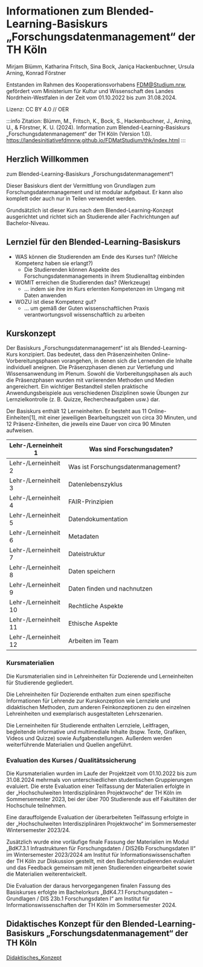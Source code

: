 # Informationen zum Blended-Learning-Basiskurs „Forschungsdatenmanagement“ der TH Köln

Mirjam Blümm, Katharina Fritsch, Sina Bock, Janiça Hackenbuchner, Ursula
Arning, Konrad Förstner

Entstanden im Rahmen des Kooperationsvorhabens FDM@Studium.nrw,
gefördert vom Ministerium für Kultur und Wissenschaft des Landes
Nordrhein-Westfalen in der Zeit vom 01.10.2022 bis zum 31.08.2024.

Lizenz: CC BY 4.0 // OER

:::info Zitation:
Blümm, M., Fritsch, K., Bock, S., Hackenbuchner, J.,  Arning, U., &
Förstner, K. U. (2024). Information zum Blended-Learning-Basiskurs
„Forschungsdatenmanagement“ der TH Köln (Version 1.0). <https://landesinitiativefdmnrw.github.io/FDMatStudium/thk/index.html>
:::

## Herzlich Willkommen

zum Blended-Learning-Basiskurs „Forschungsdatenmanagement“!

Dieser Basiskurs dient der Vermittlung von Grundlagen zum Forschungsdatenmanagement und ist modular aufgebaut. Er kann also komplett oder auch nur in Teilen verwendet werden.

Grundsätzlich ist dieser Kurs nach dem Blended-Learning-Konzept ausgerichtet und richtet sich an Studierende aller Fachrichtungen auf Bachelor-Niveau.

## Lernziel für den Blended-Learning-Basiskurs

- WAS können die Studierenden am Ende des Kurses tun? (Welche Kompetenz haben sie erlangt?)
  - Die Studierenden können Aspekte des Forschungsdatenmanagements in ihrem Studienalltag einbinden
- WOMIT erreichen die Studierenden das? (Werkzeuge)
  - ... indem sie ihre im Kurs erlernten Kompetenzen im Umgang mit Daten anwenden
- WOZU ist diese Kompetenz gut?
  - ... um gemäß der Guten wissenschaftlichen Praxis verantwortungsvoll wissenschaftlich zu arbeiten

## Kurskonzept

Der Basiskurs „Forschungsdatenmanagement“ ist als Blended-Learning-Kurs konzipiert. Das bedeutet, dass den Präsenzeinheiten Online-Vorbereitungsphasen vorangehen, in denen sich die Lernenden die Inhalte individuell aneignen. Die Präsenzphasen dienen zur Vertiefung und Wissensanwendung im Plenum. Sowohl die Vorbereitungsphasen als auch die Präsenzphasen wurden mit variierenden Methoden und Medien angereichert. Ein wichtiger Bestandteil stellen praktische Anwendungsbeispiele aus verschiedenen Disziplinen sowie Übungen zur Lernzielkontrolle (z. B. Quizze, Rechercheaufgaben usw.) dar.

Der Basiskurs enthält 12 Lerneinheiten. Er besteht aus 11
Online-Einheiten[1], mit einer jeweiligen Bearbeitungszeit von circa 30
Minuten, und 12 Präsenz-Einheiten, die jeweils eine Dauer von circa 90
Minuten aufweisen.

<table>
<colgroup>
<col style="width: 26%" />
<col style="width: 73%" />
</colgroup>
<thead>
<tr class="header">
<th>Lehr-/Lerneinheit 1</th>
<th>Was sind Forschungsdaten?</th>
</tr>
</thead>
<tbody>
<tr class="odd">
<td>Lehr-/Lerneinheit 2</td>
<td>Was ist Forschungsdatenmanagement?</td>
</tr>
<tr class="even">
<td>Lehr-/Lerneinheit 3</td>
<td>Datenlebenszyklus</td>
</tr>
<tr class="odd">
<td>Lehr-/Lerneinheit 4</td>
<td>FAIR-Prinzipien</td>
</tr>
<tr class="even">
<td>Lehr-/Lerneinheit 5</td>
<td>Datendokumentation</td>
</tr>
<tr class="odd">
<td>Lehr-/Lerneinheit 6</td>
<td>Metadaten</td>
</tr>
<tr class="even">
<td>Lehr-/Lerneinheit 7</td>
<td>Dateistruktur</td>
</tr>
<tr class="odd">
<td>Lehr-/Lerneinheit 8</td>
<td>Daten speichern</td>
</tr>
<tr class="even">
<td>Lehr-/Lerneinheit 9</td>
<td>Daten finden und nachnutzen</td>
</tr>
<tr class="odd">
<td>Lehr-/Lerneinheit 10</td>
<td>Rechtliche Aspekte</td>
</tr>
<tr class="even">
<td>Lehr-/Lerneinheit 11</td>
<td>Ethische Aspekte</td>
</tr>
<tr class="odd">
<td>Lehr-/Lerneinheit 12</td>
<td>Arbeiten im Team</td>
</tr>
</tbody>
</table>

### Kursmaterialien

Die Kursmaterialien sind in Lehreinheiten für Dozierende und
Lerneinheiten für Studierende gegliedert.

Die Lehreinheiten für Dozierende enthalten zum einen spezifische Informationen für Lehrende zur Kurskonzeption wie Lernziele und didaktischen Methoden, zum anderen Feinkonzeptionen zu den einzelnen Lehreinheiten und exemplarisch ausgestalteten Lehrszenarien.

Die Lerneinheiten für Studierende enthalten Lernziele, Leitfragen, begleitende informative und multimediale Inhalte (bspw. Texte, Grafiken, Videos und Quizze) sowie Aufgabenstellungen. Außerdem werden weiterführende Materialien und Quellen angeführt.

### Evaluation des Kurses / Qualitätssicherung

Die Kursmaterialien wurden im Laufe der Projektzeit vom 01.10.2022 bis zum 31.08.2024 mehrmals von unterschiedlichen studentischen Gruppierungen evaluiert. Die erste Evaluation einer Teilfassung der Materialien erfolgte in der „Hochschulweiten Interdisziplinären Projektwoche“ der TH Köln im Sommersemester 2023, bei der über 700 Studierende aus elf Fakultäten der Hochschule teilnehmen.

Eine darauffolgende Evaluation der überarbeiteten Teilfassung erfolgte in der „Hochschulweiten Interdisziplinären Projektwoche“ im Sommersemester Wintersemester 2023/24.

Zusätzlich wurde eine vorläufige finale Fassung der Materialien im Modul „BdK7.3.1 Infrastrukturen für Forschungsdaten / DIS26b Forschungsdaten II“ im Wintersemester 2023/2024 am Institut für Informationswissenschaften der TH Köln zur Diskussion gestellt, mit den Bachelorstudierenden evaluiert und das Feedback gemeinsam mit jenen Studierenden eingearbeitet sowie die Materialien weiterentwickelt.

Die Evaluation der daraus hervorgegangenen finalen Fassung des Basiskurses erfolgte im Bachelorkurs „BdK4.7.1 Forschungsdaten – Grundlagen / DIS 23b.1 Forschungsdaten I“ am Institut für Informationswissenschaften der TH Köln im Sommersemester 2024.

## Didaktisches Konzept für den Blended-Learning-Basiskurs „Forschungsdatenmanagement“ der TH Köln

[Didaktisches_Konzept](/thk/konzepte/00_Didaktisches-Konzept)